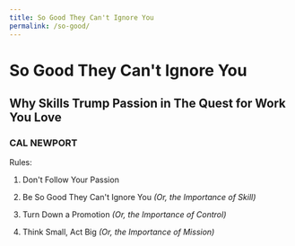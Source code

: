 ```yaml
---
title: So Good They Can't Ignore You
permalink: /so-good/
---
```


# So Good They Can't Ignore You

## Why Skills Trump Passion in The Quest for Work You Love

### CAL NEWPORT

Rules:

1. Don't Follow Your Passion

2. Be So Good They Can't Ignore You _(Or, the Importance of Skill)_

3. Turn Down a Promotion _(Or, the Importance of Control)_

4. Think Small, Act Big _(Or, the Importance of Mission)_
